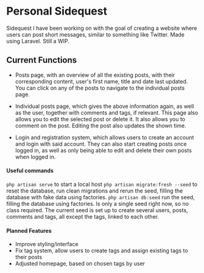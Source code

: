 # Personal Sidequest
Sidequest I have been working on with the goal of creating a website where users can post short messages, similar to something like Twitter.
Made using Laravel.
Still a WIP.

## Current Functions
- Posts page, with an overview of all the existing posts, with their corresponding content, user's first name, title and date last updated.
  You can click on any of the posts to navigate to the individual posts page.

- Individual posts page, which gives the above information again, as well as the user, together with comments and tags, if relevant.
  This page also allows you to edit the selected post or delete it. It also allows you to comment on the post.
  Editing the post also updates the shown time.

- Login and registration system, which allows users to create an account and login with said account.
  They can also start creating posts once logged in, as well as only being able to edit and delete their own posts when logged in.


#### Useful commands
`php artisan serve` to start a local host
`php artisan migrate:fresh --seed` to reset the database, run clean migrations and rerun the seed, filling the database with fake data using factories.
`php artisan db:seed` run the seed, filling the database using factories. Is only a single seed right now, so no class required.
The current seed is set up to create several users, posts, comments and tags, all except the tags, linked to each other.


#### Planned Features
- Improve styling/interface
- Fix tag system, allow users to create tags and assign existing tags to their posts
- Adjusted homepage, based on chosen tags by user
